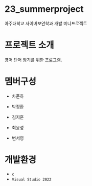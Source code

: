 # 23_summerproject

아주대학교 사이버보안학과 개발 미니프로젝트


# 프로젝트 소개
영어 단어 암기를 위한 프로그램.
<br>

# 멤버구성
- 차준하

- 박정환

- 김지훈

- 최윤성

- 변서영

# 개발환경
- `c`
- `Visual Studio 2022`
